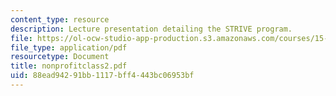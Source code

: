 ```yaml
---
content_type: resource
description: Lecture presentation detailing the STRIVE program.
file: https://ol-ocw-studio-app-production.s3.amazonaws.com/courses/15-967-managing-and-volunteering-in-the-non-profit-sector-spring-2005/88ead94291bb1117bff4443bc06953bf_nonprofitclass2.pdf
file_type: application/pdf
resourcetype: Document
title: nonprofitclass2.pdf
uid: 88ead942-91bb-1117-bff4-443bc06953bf
---
```

